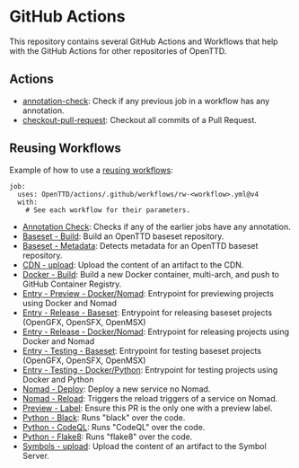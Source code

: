 # GitHub Actions

This repository contains several GitHub Actions and Workflows that help with the GitHub Actions for other repositories of OpenTTD.

## Actions

- [annotation-check](annotation-check/): Check if any previous job in a workflow has any annotation.
- [checkout-pull-request](checkout-pull-request/): Checkout all commits of a Pull Request.

## Reusing Workflows

Example of how to use a [reusing workflows](https://docs.github.com/en/actions/using-workflows/reusing-workflows):

```
job:
  uses: OpenTTD/actions/.github/workflows/rw-<workflow>.yml@v4
  with:
    # See each workflow for their parameters.
```

- [Annotation Check](.github/workflows/rw-annotation-check.yml): Checks if any of the earlier jobs have any annotation.
- [Baseset - Build](.github/workflows/rw-baseset-build.yml): Build an OpenTTD baseset repository.
- [Baseset - Metadata](.github/workflows/rw-baseset-build.yml): Detects metadata for an OpenTTD baseset repository.
- [CDN - upload](.github/workflows/rw-cdn-upload.yml): Upload the content of an artifact to the CDN.
- [Docker - Build](.github/workflows/rw-docker-build.yml): Build a new Docker container, multi-arch, and push to GitHub Container Registry.
- [Entry - Preview - Docker/Nomad](.github/workflows/rw-entry-preview-docker-nomad.yml): Entrypoint for previewing projects using Docker and Nomad
- [Entry - Release - Baseset](.github/workflows/rw-entry-release-baseset.yml): Entrypoint for releasing baseset projects (OpenGFX, OpenSFX, OpenMSX)
- [Entry - Release - Docker/Nomad](.github/workflows/rw-entry-release-docker-nomad.yml): Entrypoint for releasing projects using Docker and Nomad
- [Entry - Testing - Baseset](.github/workflows/rw-entry-testing-baseset.yml): Entrypoint for testing baseset projects (OpenGFX, OpenSFX, OpenMSX)
- [Entry - Testing - Docker/Python](.github/workflows/rw-entry-testing-docker-py.yml): Entrypoint for testing projects using Docker and Python
- [Nomad - Deploy](.github/workflows/rw-nomad-deploy.yml): Deploy a new service no Nomad.
- [Nomad - Reload](.github/workflows/rw-nomad-reload.yml): Triggers the reload triggers of a service on Nomad.
- [Preview - Label](.github/workflows/rw-preview-label.yml): Ensure this PR is the only one with a preview label.
- [Python - Black](.github/workflows/rw-py-black.yml): Runs "black" over the code.
- [Python - CodeQL](.github/workflows/rw-py-codeql.yml): Runs "CodeQL" over the code.
- [Python - Flake8](.github/workflows/rw-py-flake8.yml): Runs "flake8" over the code.
- [Symbols - upload](.github/workflows/rw-symbols-upload.yml): Upload the content of an artifact to the Symbol Server.
